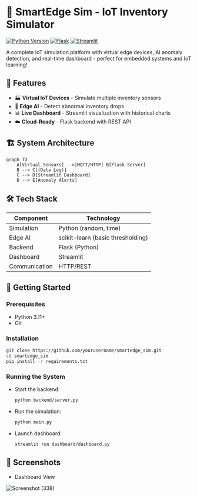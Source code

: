 # 🚀 SmartEdge Sim - IoT Inventory Simulator

[![Python Version](https://img.shields.io/badge/python-3.8%2B-blue)](https://www.python.org/)
[![Flask](https://img.shields.io/badge/Flask-2.0.1-green)](https://flask.palletsprojects.com/)
[![Streamlit](https://img.shields.io/badge/Streamlit-1.14.0-FF4B4B)](https://streamlit.io/)

A complete IoT simulation platform with virtual edge devices, AI anomaly detection, and real-time dashboard - perfect for embedded systems and IoT learning!

## 🌟 Features

- 🏭 **Virtual IoT Devices** - Simulate multiple inventory sensors
- 🧠 **Edge AI** - Detect abnormal inventory drops
- 📊 **Live Dashboard** - Streamlit visualization with historical charts
- ☁️ **Cloud-Ready** - Flask backend with REST API

## 🏗 System Architecture

```mermaid
graph TD
    A[Virtual Sensors] -->|MQTT/HTTP| B[Flask Server]
    B --> C[(Data Log)]
    C --> D[Streamlit Dashboard]
    D --> E[Anomaly Alerts]
```

## 🛠️ Tech Stack

| Component      | Technology                        |
|----------------|-----------------------------------|
| Simulation     | Python (random, time)             |
| Edge AI        | scikit-learn (basic thresholding) |
| Backend        | Flask (Python)                    |
| Dashboard      | Streamlit                         |
| Communication  | HTTP/REST                         |

## 🚀 Getting Started

### Prerequisites
- Python 3.11+
- Git

### Installation
```bash
git clone https://github.com/yourusername/smartedge_sim.git
cd smartedge_sim
pip install -r requirements.txt
```

### Running the System

- Start the backend:
  ```bash
  python backend/server.py
  ```
- Run the simulation:
  ```bash
  python main.py
  ```
- Launch dashboard:
  ```bash
  streamlit run dashboard/dashboard.py
  ```

## 📸 Screenshots

- Dashboard View
  
![Screenshot (338)](https://github.com/user-attachments/assets/be9f0cbc-87cc-462b-9144-2b6c69da857f)
